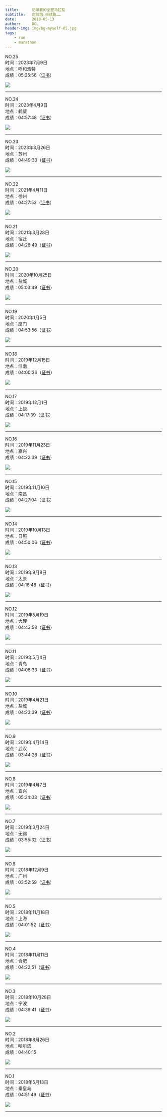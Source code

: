 ```yaml
---
title:      记录我的全程马拉松
subtitle:   向前跑,继续跑……
date:       2018-05-13
author:     DCL
header-img: img/bg-myself-05.jpg
tags:
    - run
    - marathon  
---
```

NO.25   
时间：2023年7月9日    
地点：呼和浩特    
成绩：05:25:56（[证书](https://daichunlei.com/img/marathon_certificate/2023%E5%91%BC%E5%92%8C%E6%B5%A9%E7%89%B9.jpg)） 

![](http://daichunlei.com/img/marathon_picture/25.jpg)

----------

NO.24  
时间：2023年4月9日    
地点：鹤壁    
成绩：04:57:48（[证书](https://daichunlei.com/img/marathon_certificate/2023%E9%B9%A4%E5%A3%81.jpg)） 

![](http://daichunlei.com/img/marathon_picture/24.jpg)

----------

NO.23  
时间：2023年3月26日   
地点：苏州   
成绩：04:49:33（[证书](https://daichunlei.com/img/marathon_certificate/2023%E8%8B%8F%E5%B7%9E.jpg)）

![](http://daichunlei.com/img/marathon_picture/23.jpg)

----------

NO.22  
时间：2021年4月11日  
地点：徐州  
成绩：04:27:53（[证书](https://daichunlei.com/img/marathon_certificate/2021%E5%BE%90%E5%B7%9E.jpg)）

![](http://daichunlei.com/img/marathon_picture/22.jpg)

----------

NO.21  
时间：2021年3月28日  
地点：宿迁  
成绩：04:28:49（[证书](https://daichunlei.com/img/marathon_certificate/2021%E5%AE%BF%E8%BF%81.jpg)）

![](http://daichunlei.com/img/marathon_picture/21.jpg)

----------

NO.20  
时间：2020年10月25日  
地点：盐城  
成绩：05:03:49（[证书](https://daichunlei.com/img/marathon_certificate/2020%E7%9B%90%E5%9F%8E.jpg)）

![](http://daichunlei.com/img/marathon_picture/20.jpg)

----------

NO.19  
时间：2020年1月5日  
地点：厦门  
成绩：04:53:56（[证书](http://daichunlei.com/img/marathon_certificate/2020%E5%8E%A6%E9%97%A8.jpg)）

![](http://daichunlei.com/img/marathon_picture/19.jpg)

----------

NO.18  
时间：2019年12月15日  
地点：淮南  
成绩：04:00:36（[证书](http://daichunlei.com/img/marathon_certificate/2019%E6%B7%AE%E5%8D%97.jpg)）


![](http://daichunlei.com/img/marathon_picture/18.jpg)

----------

NO.17  
时间：2019年12月1日  
地点：上饶  
成绩：04:17:39（[证书](http://daichunlei.com/img/marathon_certificate/2019%E4%B8%8A%E9%A5%B6.jpg)）

![](http://daichunlei.com/img/marathon_picture/17.jpg)

----------

NO.16  
时间：2019年11月23日  
地点：嘉兴  
成绩：04:22:39（[证书](http://daichunlei.com/img/marathon_certificate/2019%E5%98%89%E5%85%B4.jpg)）

![](http://daichunlei.com/img/marathon_picture/16.jpg)

----------

NO.15  
时间：2019年11月10日  
地点：南昌  
成绩：04:27:04（[证书](http://daichunlei.com/img/marathon_certificate/2019%E5%8D%97%E6%98%8C.jpg)）

![](http://daichunlei.com/img/marathon_picture/15.jpg)

----------

NO.14  
时间：2019年10月13日  
地点：日照  
成绩：04:50:06（[证书](http://daichunlei.com/img/marathon_certificate/2019%E6%97%A5%E7%85%A7.jpg)）

![](http://daichunlei.com/img/marathon_picture/14.jpg)

----------

NO.13  
时间：2019年9月8日  
地点：太原  
成绩：04:16:48（[证书](http://daichunlei.com/img/marathon_certificate/2019%E5%A4%AA%E5%8E%9F.jpg)）

![](http://daichunlei.com/img/marathon_picture/13.jpg)

----------

NO.12  
时间：2019年5月19日  
地点：大理  
成绩：04:43:58（[证书](http://daichunlei.com/img/marathon_certificate/2019%E5%A4%A7%E7%90%86.jpg)）

![](http://daichunlei.com/img/marathon_picture/12.jpg)

----------

NO.11  
时间：2019年5月4日  
地点：青岛  
成绩：04:08:33（[证书](http://daichunlei.com/img/marathon_certificate/2019%E9%9D%92%E5%B2%9B.jpg)）

![](http://daichunlei.com/img/marathon_picture/11.jpg)

----------

NO.10  
时间：2019年4月21日  
地点：盐城  
成绩：04:23:39（[证书](http://daichunlei.com/img/marathon_certificate/2019%E7%9B%90%E5%9F%8E.jpg)）

![](http://daichunlei.com/img/marathon_picture/10.jpg)

----------
NO.9  
时间：2019年4月14日  
地点：武汉  
成绩：03:44:28（[证书](http://daichunlei.com/img/marathon_certificate/2019%E6%AD%A6%E6%B1%89.jpg)）

![](http://daichunlei.com/img/marathon_picture/9.jpg)

----------

NO.8  
时间：2019年4月7日  
地点：宜兴  
成绩：05:24:03（[证书](http://daichunlei.com/img/marathon_certificate/2019%E5%AE%9C%E5%85%B4.jpg)）

![](http://daichunlei.com/img/marathon_picture/8.jpg)

----------

NO.7  
时间：2019年3月24日  
地点：无锡  
成绩：03:55:32（[证书](http://daichunlei.com/img/marathon_certificate/2019%E6%97%A0%E9%94%A1.jpg)）

![](http://daichunlei.com/img/marathon_picture/7.jpg)

----------

NO.6  
时间：2018年12月9日  
地点：广州  
成绩：03:52:59（[证书](http://daichunlei.com/img/marathon_certificate/2018%E5%B9%BF%E5%B7%9E.jpg)）

![](http://daichunlei.com/img/marathon_picture/6.jpg)

----------

NO.5  
时间：2018年11月18日  
地点：上海  
成绩：04:01:52（[证书](http://daichunlei.com/img/marathon_certificate/2018%E4%B8%8A%E6%B5%B7.jpg)）

![](http://daichunlei.com/img/marathon_picture/5.jpg)

----------

NO.4  
时间：2018年11月11日  
地点：合肥  
成绩：04:22:51（[证书](http://daichunlei.com/img/marathon_certificate/2018%E5%90%88%E8%82%A5.jpg)）

![](http://daichunlei.com/img/marathon_picture/4.jpg)

----------

NO.3  
时间：2018年10月28日  
地点：宁波  
成绩：04:36:41（[证书](http://daichunlei.com/img/marathon_certificate/2018%E5%AE%81%E6%B3%A2.jpg)）

![](http://daichunlei.com/img/marathon_picture/3.jpg)

----------

NO.2  
时间：2018年8月26日  
地点：哈尔滨  
成绩：04:40:15

![](http://daichunlei.com/img/marathon_picture/2.jpg)

----------

NO.1  
时间：2018年5月13日  
地点：秦皇岛  
成绩：04:51:49（[证书](http://daichunlei.com/img/marathon_certificate/2018%E7%A7%A6%E7%9A%87%E5%B2%9B.jpg)）  

![](http://daichunlei.com/img/marathon_picture/1.jpg)

----------
